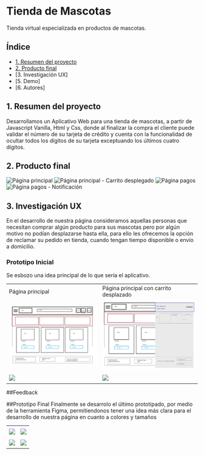 # Tienda de Mascotas
Tienda virtual especializada en productos de mascotas.

## Índice
* [1. Resumen del proyecto](#1-resumen-del-proyecto)
* [2. Producto final](#2-producto-final)
* [3. Investigación UX]
* [5. Demo]
* [6. Autores]


## 1. Resumen del proyecto
Desarrollamos un Aplicativo Web para una tienda de mascotas, a partir de Javascript Vanilla, Html y Css, donde al finalizar la compra el cliente puede validar el número de su tarjeta de crédito y cuenta con la funcionalidad de ocultar todos los dígitos de su tarjeta exceptuando los últimos cuatro dígitos.

## 2. Producto final

![Página principal](/ruta/a/la/imagen.jpg)
![Página principal - Carrito desplegado](/ruta/a/la/imagen.jpg)
![Página pagos](/ruta/a/la/imagen.jpg)
![Página pagos - Notificación](/ruta/a/la/imagen.jpg)

## 3. Investigación UX
En el desarrollo de nuestra página consideramos  aquellas personas que necesitan comprar algún producto para sus mascotas pero por algún motivo no podían desplazarse hasta ella, para ello les ofrecemos la opción de reclamar su pedido en tienda, cuando tengan tiempo disponible o envío a domicilio.

### Prototipo Inicial
Se esbozo una idea principal de lo que sería el aplicativo.

<table>
    <tr>
      <td>Página principal</td>
      <td>Página principal con carrito desplazado </td>
    </tr>
    <tr>
      <td><img src="./src/assets/finalProduct/mainPage.png" width=500 > </td>
      <td><img src="./src/assets/finalProduct/mainPageCart.png" width=500 > </td>
    </tr>
    <tr>
      <td> </td>
      <td> </td>
    </tr>
    <tr>
      <td><img src="./assets/" width=500></td>
      <td><img src="./assets/" width=500></td>
    </tr>
  </table>


##Feedback

##Prototipo Final
Finalmente se desarrolo el último prototipado, por medio de la herramienta Figma, permitiendonos tener una idea más clara para el desarrollo de nuestra página en cuanto a colores y tamaños
    <table>
    <tr>
      <td></td>
      <td> </td>
    </tr>
    <tr>
      <td><img src="./assets/finalProduct/" width=500></td>
      <td><img src="./assets/" width=500></td>
    </tr>
    <tr>
      <td> </td>
      <td> </td>
    </tr>
    <tr>
      <td><img src="./assets/" width=500></td>
      <td><img src="./assets/" width=500></td>
    </tr>
  </table>

